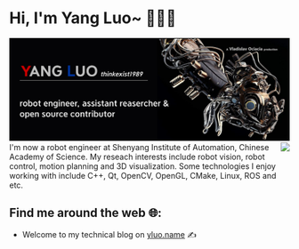 # Hi, I'm Yang Luo~ :robot::man_technologist:

<img src="https://raw.githubusercontent.com/thinkexist1989/thinkexist1989/master/logo-mini.png" alt="banner that says Yang Luo  - robot engineer,assistant researcher and open source contributor">

<img align="right" src="https://github-readme-stats.vercel.app/api?username=thinkexist1989&show_icons=true&icon_color=805AD5&text_color=718096&bg_color=ffffff&hide_title=true&theme=dark" />
I'm now a robot engineer at Shenyang Institute of Automation, Chinese Academy of Science. My reseach interests include robot vision, robot control, motion planning and 3D visualization. Some technologies I enjoy working with include C++, Qt, OpenCV, OpenGL, CMake, Linux, ROS and etc. 

## Find me around the web :globe_with_meridians::
- Welcome to my technical blog on  <a href="http://yluo.name">yluo.name</a> :writing_hand:

